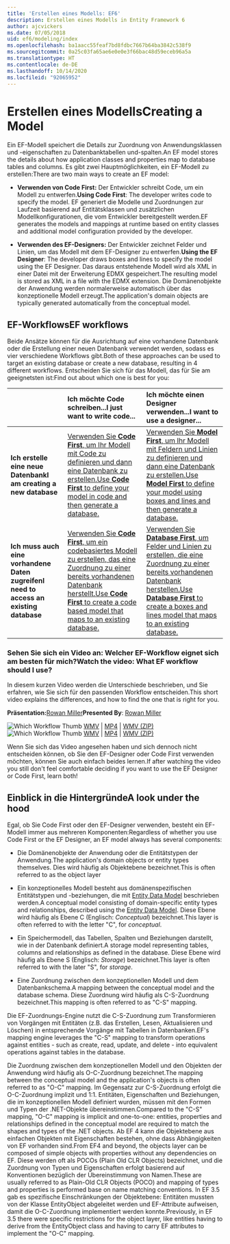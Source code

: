 ```yaml
---
title: 'Erstellen eines Modells: EF6'
description: Erstellen eines Modells in Entity Framework 6
author: ajcvickers
ms.date: 07/05/2018
uid: ef6/modeling/index
ms.openlocfilehash: ba1aacc55feaf7bd8fdbc7667b64ba3842c538f9
ms.sourcegitcommit: 0a25c03fa65ae6e0e0e3f66bac48d59eceb96a5a
ms.translationtype: HT
ms.contentlocale: de-DE
ms.lasthandoff: 10/14/2020
ms.locfileid: "92065952"
---
```

# <a name="creating-a-model"></a><span data-ttu-id="37e66-103">Erstellen eines Modells</span><span class="sxs-lookup"><span data-stu-id="37e66-103">Creating a Model</span></span>

<span data-ttu-id="37e66-104">Ein EF-Modell speichert die Details zur Zuordnung von Anwendungsklassen und -eigenschaften zu Datenbanktabellen und-spalten.</span><span class="sxs-lookup"><span data-stu-id="37e66-104">An EF model stores the details about how application classes and properties map to database tables and columns.</span></span> <span data-ttu-id="37e66-105">Es gibt zwei Hauptmöglichkeiten, ein EF-Modell zu erstellen:</span><span class="sxs-lookup"><span data-stu-id="37e66-105">There are two main ways to create an EF model:</span></span>

- <span data-ttu-id="37e66-106">**Verwenden von Code First:** Der Entwickler schreibt Code, um ein Modell zu entwerfen.</span><span class="sxs-lookup"><span data-stu-id="37e66-106">**Using Code First**: The developer writes code to specify the model.</span></span> <span data-ttu-id="37e66-107">EF generiert die Modelle und Zuordnungen zur Laufzeit basierend auf Entitätsklassen und zusätzlichen Modellkonfigurationen, die vom Entwickler bereitgestellt werden.</span><span class="sxs-lookup"><span data-stu-id="37e66-107">EF generates the models and mappings at runtime based on entity classes and additional model configuration provided by the developer.</span></span>

- <span data-ttu-id="37e66-108">**Verwenden des EF-Designers:** Der Entwickler zeichnet Felder und Linien, um das Modell mit dem EF-Designer zu entwerfen.</span><span class="sxs-lookup"><span data-stu-id="37e66-108">**Using the EF Designer**: The developer draws boxes and lines to specify the model using the EF Designer.</span></span> <span data-ttu-id="37e66-109">Das daraus entstehende Modell wird als XML in einer Datei mit der Erweiterung EDMX gespeichert.</span><span class="sxs-lookup"><span data-stu-id="37e66-109">The resulting model is stored as XML in a file with the EDMX extension.</span></span> <span data-ttu-id="37e66-110">Die Domänenobjekte der Anwendung werden normalerweise automatisch über das konzeptionelle Modell erzeugt.</span><span class="sxs-lookup"><span data-stu-id="37e66-110">The application's domain objects are typically generated automatically from the conceptual model.</span></span>

## <a name="ef-workflows"></a><span data-ttu-id="37e66-111">EF-Workflows</span><span class="sxs-lookup"><span data-stu-id="37e66-111">EF workflows</span></span>

<span data-ttu-id="37e66-112">Beide Ansätze können für die Ausrichtung auf eine vorhandene Datenbank oder die Erstellung einer neuen Datenbank verwendet werden, sodass es vier verschiedene Workflows gibt.</span><span class="sxs-lookup"><span data-stu-id="37e66-112">Both of these approaches can be used to target an existing database or create a new database, resulting in 4 different workflows.</span></span>
<span data-ttu-id="37e66-113">Entscheiden Sie sich für das Modell, das für Sie am geeignetsten ist:</span><span class="sxs-lookup"><span data-stu-id="37e66-113">Find out about which one is best for you:</span></span>  

|                                           | <span data-ttu-id="37e66-114">Ich möchte Code schreiben...</span><span class="sxs-lookup"><span data-stu-id="37e66-114">I just want to write code...</span></span>                                                                                                                   | <span data-ttu-id="37e66-115">Ich möchte einen Designer verwenden...</span><span class="sxs-lookup"><span data-stu-id="37e66-115">I want to use a designer...</span></span>                                                                                                                        |
|:------------------------------------------|:-----------------------------------------------------------------------------------------------------------------------------------------------|:---------------------------------------------------------------------------------------------------------------------------------------------------|
| <span data-ttu-id="37e66-116">**Ich erstelle eine neue Datenbank**</span><span class="sxs-lookup"><span data-stu-id="37e66-116">**I am creating a new database**</span></span>          | [<span data-ttu-id="37e66-117">Verwenden Sie **Code First**, um Ihr Modell mit Code zu definieren und dann eine Datenbank zu erstellen.</span><span class="sxs-lookup"><span data-stu-id="37e66-117">Use **Code First** to define your model in code and then generate a database.</span></span>](xref:ef6/modeling/code-first/workflows/new-database)           | [<span data-ttu-id="37e66-118">Verwenden Sie **Model First**, um Ihr Modell mit Feldern und Linien zu definieren und dann eine Datenbank zu erstellen.</span><span class="sxs-lookup"><span data-stu-id="37e66-118">Use **Model First** to define your model using boxes and lines and then generate a database.</span></span>](xref:ef6/modeling/designer/workflows/model-first)   |
| <span data-ttu-id="37e66-119">**Ich muss auch eine vorhandene Daten zugreifen**</span><span class="sxs-lookup"><span data-stu-id="37e66-119">**I need to access an existing database**</span></span> | [<span data-ttu-id="37e66-120">Verwenden Sie **Code First**, um ein codebasiertes Modell zu erstellen, das eine Zuordnung zu einer bereits vorhandenen Datenbank herstellt.</span><span class="sxs-lookup"><span data-stu-id="37e66-120">Use **Code First** to create a code based model that maps to an existing database.</span></span>](xref:ef6/modeling/code-first/workflows/existing-database) | [<span data-ttu-id="37e66-121">Verwenden Sie **Database First**, um Felder und Linien zu erstellen, die eine Zuordnung zu einer bereits vorhandenen Datenbank herstellen.</span><span class="sxs-lookup"><span data-stu-id="37e66-121">Use **Database First** to create a boxes and lines model that maps to an existing database.</span></span>](xref:ef6/modeling/designer/workflows/database-first) |

### <a name="watch-the-video-what-ef-workflow-should-i-use"></a><span data-ttu-id="37e66-122">Sehen Sie sich ein Video an: Welcher EF-Workflow eignet sich am besten für mich?</span><span class="sxs-lookup"><span data-stu-id="37e66-122">Watch the video: What EF workflow should I use?</span></span>

<span data-ttu-id="37e66-123">In diesem kurzen Video werden die Unterschiede beschrieben, und Sie erfahren, wie Sie sich für den passenden Workflow entscheiden.</span><span class="sxs-lookup"><span data-stu-id="37e66-123">This short video explains the differences, and how to find the one that is right for you.</span></span>

<span data-ttu-id="37e66-124">**Präsentation:**[Rowan Miller](https://romiller.com/)</span><span class="sxs-lookup"><span data-stu-id="37e66-124">**Presented By**: [Rowan Miller](https://romiller.com/)</span></span>

<span data-ttu-id="37e66-125">![Which Workflow Thumb](../media/whichworkflow-thumb.png) [WMV](https://download.microsoft.com/download/8/F/8/8F81F4CD-3678-4229-8D79-0C63FFA3C595/HDI_ITPro_Technet_winvideo_ChoseYourWorkflow.wmv) | [MP4](https://download.microsoft.com/download/8/F/8/8F81F4CD-3678-4229-8D79-0C63FFA3C595/HDI_ITPro_Technet_mp4video_ChoseYourWorkflow.m4v) | [WMV (ZIP)](https://download.microsoft.com/download/8/F/8/8F81F4CD-3678-4229-8D79-0C63FFA3C595/HDI_ITPro_Technet_winvideo_ChoseYourWorkflow.zip)</span><span class="sxs-lookup"><span data-stu-id="37e66-125">![Which Workflow Thumb](../media/whichworkflow-thumb.png) [WMV](https://download.microsoft.com/download/8/F/8/8F81F4CD-3678-4229-8D79-0C63FFA3C595/HDI_ITPro_Technet_winvideo_ChoseYourWorkflow.wmv) | [MP4](https://download.microsoft.com/download/8/F/8/8F81F4CD-3678-4229-8D79-0C63FFA3C595/HDI_ITPro_Technet_mp4video_ChoseYourWorkflow.m4v) | [WMV (ZIP)](https://download.microsoft.com/download/8/F/8/8F81F4CD-3678-4229-8D79-0C63FFA3C595/HDI_ITPro_Technet_winvideo_ChoseYourWorkflow.zip)</span></span>

<span data-ttu-id="37e66-126">Wenn Sie sich das Video angesehen haben und sich dennoch nicht entscheiden können, ob Sie den EF-Designer oder Code First verwenden möchten, können Sie auch einfach beides lernen.</span><span class="sxs-lookup"><span data-stu-id="37e66-126">If after watching the video you still don't feel comfortable deciding if you want to use the EF Designer or Code First, learn both!</span></span>

## <a name="a-look-under-the-hood"></a><span data-ttu-id="37e66-127">Einblick in die Hintergründe</span><span class="sxs-lookup"><span data-stu-id="37e66-127">A look under the hood</span></span>

<span data-ttu-id="37e66-128">Egal, ob Sie Code First oder den EF-Designer verwenden, besteht ein EF-Modell immer aus mehreren Komponenten:</span><span class="sxs-lookup"><span data-stu-id="37e66-128">Regardless of whether you use Code First or the EF Designer, an EF model always has several components:</span></span>

- <span data-ttu-id="37e66-129">Die Domänenobjekte der Anwendung oder die Entitätstypen der Anwendung.</span><span class="sxs-lookup"><span data-stu-id="37e66-129">The application's domain objects or entity types themselves.</span></span> <span data-ttu-id="37e66-130">Dies wird häufig als Objektebene bezeichnet.</span><span class="sxs-lookup"><span data-stu-id="37e66-130">This is often referred to as the object layer</span></span>

- <span data-ttu-id="37e66-131">Ein konzeptionelles Modell besteht aus domänenspezifischen Entitätstypen und -beziehungen, die mit [Entity Data Model](xref:ef6/resources/glossary#entity-data-model) beschrieben werden.</span><span class="sxs-lookup"><span data-stu-id="37e66-131">A conceptual model consisting of domain-specific entity types and relationships, described using the [Entity Data Model](xref:ef6/resources/glossary#entity-data-model).</span></span> <span data-ttu-id="37e66-132">Diese Ebene wird häufig als Ebene C (Englisch: _Conceptual_) bezeichnet.</span><span class="sxs-lookup"><span data-stu-id="37e66-132">This layer is often referred to with the letter "C", for _conceptual_.</span></span>

- <span data-ttu-id="37e66-133">Ein Speichermodell, das Tabellen, Spalten und Beziehungen darstellt, wie in der Datenbank definiert.</span><span class="sxs-lookup"><span data-stu-id="37e66-133">A storage model representing tables, columns and relationships as defined in the database.</span></span> <span data-ttu-id="37e66-134">Diese Ebene wird häufig als Ebene S (Englisch: _Storage_) bezeichnet.</span><span class="sxs-lookup"><span data-stu-id="37e66-134">This layer is often referred to with the later "S", for _storage_.</span></span>  

- <span data-ttu-id="37e66-135">Eine Zuordnung zwischen dem konzeptionellen Modell und dem Datenbankschema.</span><span class="sxs-lookup"><span data-stu-id="37e66-135">A mapping between the conceptual model and the database schema.</span></span> <span data-ttu-id="37e66-136">Diese Zuordnung wird häufig als C-S-Zuordnung bezeichnet.</span><span class="sxs-lookup"><span data-stu-id="37e66-136">This mapping is often referred to as "C-S" mapping.</span></span>

<span data-ttu-id="37e66-137">Die EF-Zuordnungs-Engine nutzt die C-S-Zuordnung zum Transformieren von Vorgängen mit Entitäten (z.B. das Erstellen, Lesen, Aktualisieren und Löschen) in entsprechende Vorgänge mit Tabellen in Datenbanken.</span><span class="sxs-lookup"><span data-stu-id="37e66-137">EF's mapping engine leverages the "C-S" mapping to transform operations against entities - such as create, read, update, and delete - into equivalent operations against tables in the database.</span></span>

<span data-ttu-id="37e66-138">Die Zuordnung zwischen dem konzeptionellen Modell und den Objekten der Anwendung wird häufig als O-C-Zuordnung bezeichnet.</span><span class="sxs-lookup"><span data-stu-id="37e66-138">The mapping between the conceptual model and the application's objects is often referred to as "O-C" mapping.</span></span> <span data-ttu-id="37e66-139">Im Gegensatz zur C-S-Zuordnung erfolgt die O-C-Zuordnung implizit und 1:1. Entitäten, Eigenschaften und Beziehungen, die im konzeptionellen Modell definiert wurden, müssen mit den Formen und Typen der .NET-Objekte übereinstimmen.</span><span class="sxs-lookup"><span data-stu-id="37e66-139">Compared to the "C-S" mapping, "O-C" mapping is implicit and one-to-one: entities, properties and relationships defined in the conceptual model are required to match the shapes and types of the .NET objects.</span></span> <span data-ttu-id="37e66-140">Ab EF 4 kann die Objektebene aus einfachen Objekten mit Eigenschaften bestehen, ohne dass Abhängigkeiten von EF vorhanden sind.</span><span class="sxs-lookup"><span data-stu-id="37e66-140">From EF4 and beyond, the objects layer can be composed of simple objects with properties without any dependencies on EF.</span></span> <span data-ttu-id="37e66-141">Diese werden oft als POCOs (Plain Old CLR Objects) bezeichnet, und die Zuordnung von Typen und Eigenschaften erfolgt basierend auf Konventionen bezüglich der Übereinstimmung von Namen.</span><span class="sxs-lookup"><span data-stu-id="37e66-141">These are usually referred to as Plain-Old CLR Objects (POCO) and mapping of types and properties is performed base on name matching conventions.</span></span> <span data-ttu-id="37e66-142">In EF 3.5 gab es spezifische Einschränkungen der Objektebene: Entitäten mussten von der Klasse EntityObject abgeleitet werden und EF-Attribute aufweisen, damit die O-C-Zuordnung implementiert werden konnte.</span><span class="sxs-lookup"><span data-stu-id="37e66-142">Previously, in EF 3.5 there were specific restrictions for the object layer, like entities having to derive from the EntityObject class and having to carry EF attributes to implement the "O-C" mapping.</span></span>
